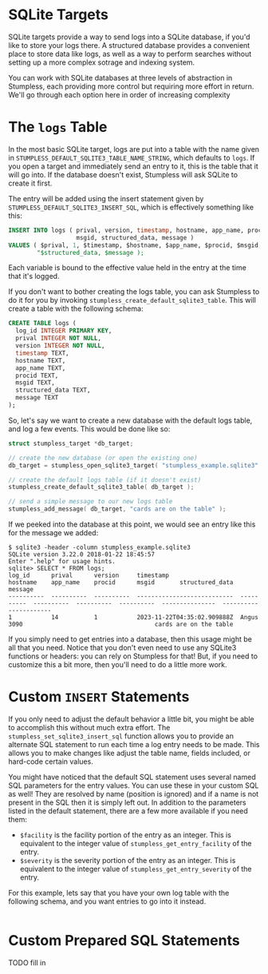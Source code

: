 # SQLite Targets
SQLite targets provide a way to send logs into a SQLite database, if you'd like
to store your logs there. A structured database provides a convenient place to
store data like logs, as well as a way to perform searches without setting up a
more complex sotrage and indexing system.

You can work with SQLite databases at three levels of abstraction in Stumpless,
each providing more control but requiring more effort in return. We'll go
through each option here in order of increasing complexity


# The `logs` Table
In the most basic SQLite target, logs are put into a table with the name given
in `STUMPLESS_DEFAULT_SQLITE3_TABLE_NAME_STRING`, which defaults to `logs`. If
you open a target and immediately send an entry to it, this is the table that
it will go into. If the database doesn't exist, Stumpless will ask SQLite to
create it first.

The entry will be added using the insert statement given by
`STUMPLESS_DEFAULT_SQLITE3_INSERT_SQL`, which is effectively something like
this:

```sql
INSERT INTO logs ( prival, version, timestamp, hostname, app_name, procid,
                   msgid, structured_data, message )
VALUES ( $prival, 1, $timestamp, $hostname, $app_name, $procid, $msgid,
        "$structured_data, $message );
```

Each variable is bound to the effective value held in the entry at the time that
it's logged.

If you don't want to bother creating the logs table, you can ask Stumpless to do
it for you by invoking `stumpless_create_default_sqlite3_table`. This will
create a table with the following schema:

```sql
CREATE TABLE logs (
  log_id INTEGER PRIMARY KEY,
  prival INTEGER NOT NULL,
  version INTEGER NOT NULL,
  timestamp TEXT,
  hostname TEXT,
  app_name TEXT,
  procid TEXT,
  msgid TEXT,
  structured_data TEXT,
  message TEXT
);
```

So, let's say we want to create a new database with the default logs table, and
log a few events. This would be done like so:

```c
struct stumpless_target *db_target;

// create the new database (or open the existing one)
db_target = stumpless_open_sqlite3_target( "stumpless_example.sqlite3" );

// create the default logs table (if it doesn't exist)
stumpless_create_default_sqlite3_table( db_target );

// send a simple message to our new logs table
stumpless_add_message( db_target, "cards are on the table" );
```

If we peeked into the database at this point, we would see an entry like
this for the message we added:

```
$ sqlite3 -header -column stumpless_example.sqlite3
SQLite version 3.22.0 2018-01-22 18:45:57
Enter ".help" for usage hints.
sqlite> SELECT * FROM logs;
log_id      prival      version     timestamp                    hostname    app_name    procid      msgid       structured_data  message
----------  ----------  ----------  ---------------------------  ----------  ----------  ----------  ----------  ---------------  ----------------------
1           14          1           2023-11-22T04:35:02.909888Z  Angus                   3090                                     cards are on the table
```

If you simply need to get entries into a database, then this usage might be all
that you need. Notice that you don't even need to use any SQLite3 functions or
headers: you can rely on Stumpless for that! But, if you need to customize this
a bit more, then you'll need to do a little more work.


# Custom `INSERT` Statements
If you only need to adjust the default behavior a little bit, you might be able
to accomplish this without much extra effort. The
`stumpless_set_sqlite3_insert_sql` function allows you to provide an alternate
SQL statement to run each time a log entry needs to be made. This allows you to
make changes like adjust the table name, fields included, or hard-code certain
values.

You might have noticed that the default SQL statement uses several named SQL
parameters for the entry values. You can use these in your custom SQL as well!
They are resolved by name (position is ignored) and if a name is not present
in the SQL then it is simply left out. In addition to the parameters listed in
the default statement, there are a few more available if you need them:

 * `$facility` is the facility portion of the entry as an integer. This is
   equivalent to the integer value of `stumpless_get_entry_facility` of the
   entry.
 * `$severity` is the severity portion of the entry as an integer. This is
   equivalent to the integer value of `stumpless_get_entry_severity` of the
   entry.

For this example, lets say that you have your own log table with the following
schema, and you want entries to go into it instead.

```sql

```

# Custom Prepared SQL Statements
TODO fill in

